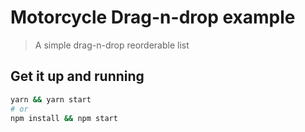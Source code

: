# Motorcycle Drag-n-drop example

> A simple drag-n-drop reorderable list

## Get it up and running
```sh
yarn && yarn start
# or
npm install && npm start
```
